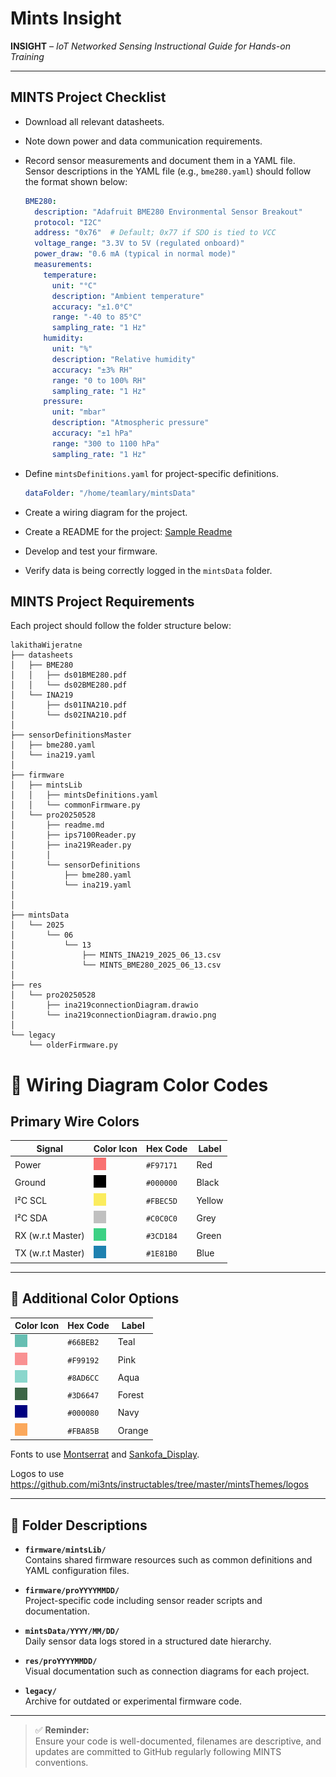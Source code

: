# Mints Insight  
**INSIGHT** – *IoT Networked Sensing Instructional Guide for Hands-on Training*

---

## MINTS Project Checklist 
- Download all relevant datasheets.
- Note down power and data communication requirements.
- Record sensor measurements and document them in a YAML file.
    Sensor descriptions in the YAML file (e.g., `bme280.yaml`) should follow the format shown below:
    ```yaml
    BME280:
      description: "Adafruit BME280 Environmental Sensor Breakout"
      protocol: "I2C"
      address: "0x76"  # Default; 0x77 if SDO is tied to VCC
      voltage_range: "3.3V to 5V (regulated onboard)"
      power_draw: "0.6 mA (typical in normal mode)"
      measurements:
        temperature:
          unit: "°C"
          description: "Ambient temperature"
          accuracy: "±1.0°C"
          range: "-40 to 85°C"
          sampling_rate: "1 Hz"
        humidity:
          unit: "%"
          description: "Relative humidity"
          accuracy: "±3% RH"
          range: "0 to 100% RH"
          sampling_rate: "1 Hz"
        pressure:
          unit: "mbar"
          description: "Atmospheric pressure"
          accuracy: "±1 hPa"
          range: "300 to 1100 hPa"
          sampling_rate: "1 Hz"
    ```

- Define `mintsDefinitions.yaml` for project-specific definitions.
    ```yaml
    dataFolder: "/home/teamlary/mintsData"
    ```

- Create a wiring diagram for the project.
- Create a README for the project: [Sample Readme](https://github.com/mi3nts/mintsInsight/blob/main/exampleProjectReadme.md)
- Develop and test your firmware.
- Verify data is being correctly logged in the `mintsData` folder.

## MINTS Project Requirements

Each project should follow the folder structure below:

```
lakithaWijeratne  
├── datasheets 
│   ├── BME280
│   │   ├── ds01BME280.pdf
│   │   └── ds02BME280.pdf
│   └── INA219
│       ├── ds01INA210.pdf
│       └── ds02INA210.pdf
│
├── sensorDefinitionsMaster
│   ├── bme280.yaml
│   └── ina219.yaml
│   
├── firmware  
│   ├── mintsLib  
│   │   ├── mintsDefinitions.yaml  
│   │   └── commonFirmware.py 
│   └── pro20250528  
│       ├── readme.md  
│       ├── ips7100Reader.py  
│       ├── ina219Reader.py
│       │  
│       └── sensorDefinitions
│           ├── bme280.yaml
│           └── ina219.yaml
│          
│  
├── mintsData  
│   └── 2025  
│       └── 06  
│           └── 13  
│               ├── MINTS_INA219_2025_06_13.csv  
│               └── MINTS_BME280_2025_06_13.csv  
│  
├── res  
│   └── pro20250528  
│       ├── ina219connectionDiagram.drawio  
│       └── ina219connectionDiagram.drawio.png  
│  
└── legacy  
    └── olderFirmware.py  
```

# 🔌 Wiring Diagram Color Codes

## Primary Wire Colors

| Signal             | Color Icon                        | Hex Code   | Label |
|--------------------|-----------------------------------|------------|-------|
| Power              | ![](https://github.com/mi3nts/instructables/blob/master/mintsThemes/icons/F97171.png?raw=true) | `#F97171`  | Red   |
| Ground             | ![](https://github.com/mi3nts/instructables/blob/master/mintsThemes/icons/000000.png?raw=true) | `#000000`  | Black |
| I²C SCL            | ![](https://github.com/mi3nts/instructables/blob/master/mintsThemes/icons/FBEC5D.png?raw=true) | `#FBEC5D`  | Yellow|
| I²C SDA            | ![](https://github.com/mi3nts/instructables/blob/master/mintsThemes/icons/C0C0C0.png?raw=true) | `#C0C0C0`  | Grey  |
| RX (w.r.t Master)  | ![](https://github.com/mi3nts/instructables/blob/master/mintsThemes/icons/3CD184.png?raw=true) | `#3CD184`  | Green |
| TX (w.r.t Master)  | ![](https://github.com/mi3nts/instructables/blob/master/mintsThemes/icons/1E81B0.png?raw=true) | `#1E81B0`  | Blue  |

---

## 🎨 Additional Color Options

| Color Icon                        | Hex Code   | Label  |
|-----------------------------------|------------|--------|
| ![](https://github.com/mi3nts/instructables/blob/master/mintsThemes/icons/66BEB2.png?raw=true)           | `#66BEB2`  | Teal   |
| ![](https://github.com/mi3nts/instructables/blob/master/mintsThemes/icons/F99192.png?raw=true)           | `#F99192`  | Pink   |
| ![](https://github.com/mi3nts/instructables/blob/master/mintsThemes/icons/8AD6CC.png?raw=true)           | `#8AD6CC`  | Aqua   |
| ![](https://github.com/mi3nts/instructables/blob/master/mintsThemes/icons/3D6647.png?raw=true)           | `#3D6647`  | Forest |
| ![](https://github.com/mi3nts/instructables/blob/master/mintsThemes/icons/000080.png?raw=true)           | `#000080`  | Navy   |
| ![](https://github.com/mi3nts/instructables/blob/master/mintsThemes/icons/FBA85B.png?raw=true)           | `#FBA85B`  | Orange |

Fonts to use [Montserrat](https://github.com/mi3nts/instructables/tree/master/mintsThemes/Montserrat%2CSankofa_Display/Montserrat) and [Sankofa_Display](https://github.com/mi3nts/instructables/tree/master/mintsThemes/Montserrat%2CSankofa_Display/Sankofa_Display). 

Logos to use https://github.com/mi3nts/instructables/tree/master/mintsThemes/logos


---

## 📝 Folder Descriptions

- **`firmware/mintsLib/`**  
  Contains shared firmware resources such as common definitions and YAML configuration files.

- **`firmware/proYYYYMMDD/`**  
  Project-specific code including sensor reader scripts and documentation.

- **`mintsData/YYYY/MM/DD/`**  
  Daily sensor data logs stored in a structured date hierarchy.

- **`res/proYYYYMMDD/`**  
  Visual documentation such as connection diagrams for each project.

- **`legacy/`**  
  Archive for outdated or experimental firmware code.

---

> ✅ **Reminder:**  
> Ensure your code is well-documented, filenames are descriptive, and updates are committed to GitHub regularly following MINTS conventions.
